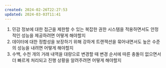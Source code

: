 ```yaml
---
created: 2024-02-26T22:27:53
updated: 2024-03-03T11:41
---
```

1. 민감 정보에 대한 접근을 제한할 수 있는 복잡한 권한 시스템을 적용하면서도 안정적인 성능을 제공하려면 어떻게 해야할지
2. 데이터에 대한 정합성을 보장하기 위해 강하게 트랜잭션을 묶어내면서도 높은 수준의 성능을 내려면 어떻게 해야할지
3. 수백, 수천 개의 거래 내역을 대량으로 변경할 때 변경 순서에 따른 충돌이 없으면서 더 빠르게 처리되고 진행 상황을 알려주려면 어떻게 해야할지